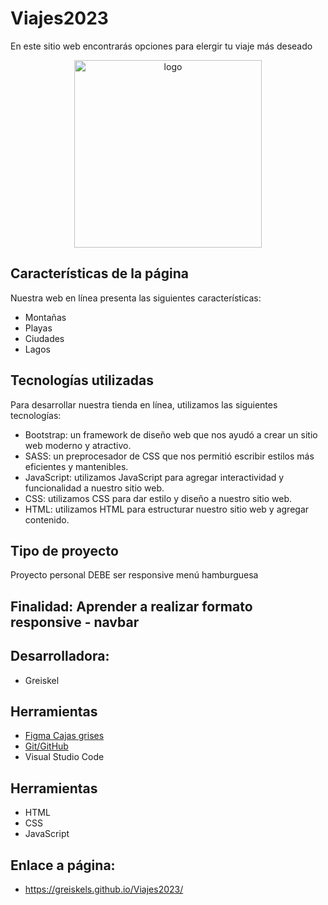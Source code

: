 # Viajes2023
En este sitio web encontrarás opciones para elergir tu viaje más deseado

<div>
<p style = 'text-align:center;'>
<img src="" alt="logo" width="300px">
</p>
</div>

## Características de la página
Nuestra web en línea presenta las siguientes características:

* Montañas
* Playas
* Ciudades
* Lagos

## Tecnologías utilizadas
Para desarrollar nuestra tienda en línea, utilizamos las siguientes tecnologías:

* Bootstrap: un framework de diseño web que nos ayudó a crear un sitio web moderno y atractivo.
* SASS: un preprocesador de CSS que nos permitió escribir estilos más eficientes y mantenibles.
* JavaScript: utilizamos JavaScript para agregar interactividad y funcionalidad a nuestro sitio web.
* CSS: utilizamos CSS para dar estilo y diseño a nuestro sitio web.
* HTML: utilizamos HTML para estructurar nuestro sitio web y agregar contenido.

## Tipo de proyecto
Proyecto personal
DEBE ser responsive
menú hamburguesa

## Finalidad: Aprender a realizar formato responsive - navbar

## Desarrolladora:  
- Greiskel

## Herramientas

* [Figma Cajas grises](https://www.figma.com/file/81HqmjY8Ss7iwT5T6fx6Qo/Prototipado-de-Proyecto-2---Individual-03.04.23?type=design&node-id=0-1&mode=design)
* [Git/GitHub](https://github.com/GreiskelS/Viajes2023)
* Visual Studio Code

## Herramientas
* HTML
* CSS
* JavaScript

## Enlace a página: 
* https://greiskels.github.io/Viajes2023/
